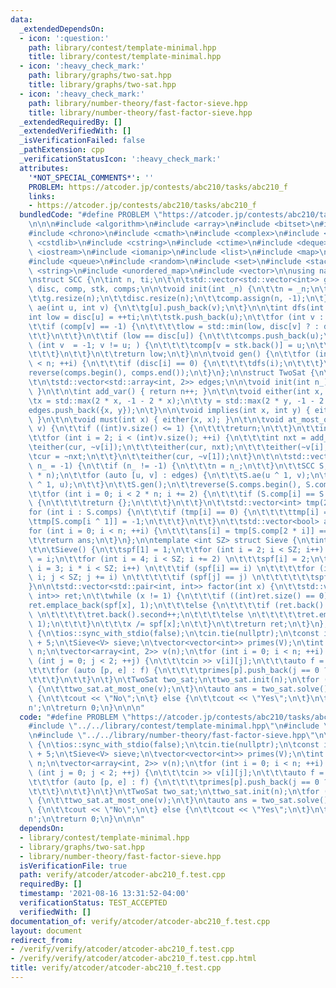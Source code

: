 ```yaml
---
data:
  _extendedDependsOn:
  - icon: ':question:'
    path: library/contest/template-minimal.hpp
    title: library/contest/template-minimal.hpp
  - icon: ':heavy_check_mark:'
    path: library/graphs/two-sat.hpp
    title: library/graphs/two-sat.hpp
  - icon: ':heavy_check_mark:'
    path: library/number-theory/fast-factor-sieve.hpp
    title: library/number-theory/fast-factor-sieve.hpp
  _extendedRequiredBy: []
  _extendedVerifiedWith: []
  _isVerificationFailed: false
  _pathExtension: cpp
  _verificationStatusIcon: ':heavy_check_mark:'
  attributes:
    '*NOT_SPECIAL_COMMENTS*': ''
    PROBLEM: https://atcoder.jp/contests/abc210/tasks/abc210_f
    links:
    - https://atcoder.jp/contests/abc210/tasks/abc210_f
  bundledCode: "#define PROBLEM \"https://atcoder.jp/contests/abc210/tasks/abc210_f\"\
    \n\n\n#include <algorithm>\n#include <array>\n#include <bitset>\n#include <cassert>\n\
    #include <chrono>\n#include <cmath>\n#include <complex>\n#include <cstdio>\n#include\
    \ <cstdlib>\n#include <cstring>\n#include <ctime>\n#include <deque>\n#include\
    \ <iostream>\n#include <iomanip>\n#include <list>\n#include <map>\n#include <numeric>\n\
    #include <queue>\n#include <random>\n#include <set>\n#include <stack>\n#include\
    \ <string>\n#include <unordered_map>\n#include <vector>\n\nusing namespace std;\n\
    \nstruct SCC {\n\tint n, ti;\n\t\n\tstd::vector<std::vector<int>> g;\n\t\n\tstd::vector<int>\
    \ disc, comp, stk, comps;\n\n\tvoid init(int _n) {\n\t\tn = _n;\n\t\tti = 0;\n\
    \t\tg.resize(n);\n\t\tdisc.resize(n);\n\t\tcomp.assign(n, -1);\n\t}\n\n\tvoid\
    \ ae(int u, int v) {\n\t\tg[u].push_back(v);\n\t}\n\n\tint dfs(int u) {\n\t\t\
    int low = disc[u] = ++ti;\n\t\tstk.push_back(u);\n\t\tfor (int v : g[u]) {\n\t\
    \t\tif (comp[v] == -1) {\n\t\t\t\tlow = std::min(low, disc[v] ? : dfs(v));\n\t\
    \t\t}\n\t\t}\n\t\tif (low == disc[u]) {\n\t\t\tcomps.push_back(u);\n\t\t\tfor\
    \ (int v  = -1; v != u; ) {\n\t\t\t\tcomp[v = stk.back()] = u;\n\t\t\t\tstk.pop_back();\n\
    \t\t\t}\n\t\t}\n\t\treturn low;\n\t}\n\n\tvoid gen() {\n\t\tfor (int i = 0; i\
    \ < n; ++i) {\n\t\t\tif (disc[i] == 0) {\n\t\t\t\tdfs(i);\n\t\t\t}\n\t\t}\n\t\t\
    reverse(comps.begin(), comps.end());\n\t}\n};\n\nstruct TwoSat {\n\tint n = 0;\n\
    \t\n\tstd::vector<std::array<int, 2>> edges;\n\n\tvoid init(int n_) { n = n_;\
    \ }\n\t\n\tint add_var() { return n++; }\n\t\n\tvoid either(int x, int y) {\n\t\
    \tx = std::max(2 * x, -1 - 2 * x);\n\t\ty = std::max(2 * y, -1 - 2 * y);\n\t\t\
    edges.push_back({x, y});\n\t}\n\n\tvoid implies(int x, int y) { either(~x, y);\
    \ }\n\t\n\tvoid must(int x) { either(x, x); }\n\t\n\tvoid at_most_one(const std::vector<int>&\
    \ v) {\n\t\tif ((int)v.size() <= 1) {\n\t\t\treturn;\n\t\t}\n\t\tint cur = ~v[0];\n\
    \t\tfor (int i = 2; i < (int)v.size(); ++i) {\n\t\t\tint nxt = add_var();\n\t\t\
    \teither(cur, ~v[i]);\n\t\t\teither(cur, nxt);\n\t\t\teither(~v[i], nxt);\n\t\t\
    \tcur = ~nxt;\n\t\t}\n\t\teither(cur, ~v[1]);\n\t}\n\t\n\tstd::vector<bool> solve(int\
    \ n_ = -1) {\n\t\tif (n_ != -1) {\n\t\t\tn = n_;\n\t\t}\n\t\tSCC S;\n\t\tS.init(2\
    \ * n);\n\t\tfor (auto [u, v] : edges) {\n\t\t\tS.ae(u ^ 1, v);\n\t\t\tS.ae(v\
    \ ^ 1, u);\n\t\t}\n\t\tS.gen();\n\t\treverse(S.comps.begin(), S.comps.end());\n\
    \t\tfor (int i = 0; i < 2 * n; i += 2) {\n\t\t\tif (S.comp[i] == S.comp[i ^ 1])\
    \ {\n\t\t\t\treturn {};\n\t\t\t}\n\t\t}\n\t\tstd::vector<int> tmp(2 * n);\n\t\t\
    for (int i : S.comps) {\n\t\t\tif (tmp[i] == 0) {\n\t\t\t\ttmp[i] = 1;\n\t\t\t\
    \ttmp[S.comp[i ^ 1]] = -1;\n\t\t\t}\n\t\t}\n\t\tstd::vector<bool> ans(n);\n\t\t\
    for (int i = 0; i < n; ++i) {\n\t\t\tans[i] = tmp[S.comp[2 * i]] == 1;\n\t\t}\n\
    \t\treturn ans;\n\t}\n};\n\ntemplate <int SZ> struct Sieve {\n\tint spf[SZ];\n\
    \t\n\tSieve() {\n\t\tspf[1] = 1;\n\t\tfor (int i = 2; i < SZ; i++) \n\t\t\tspf[i]\
    \ = i;\n\t\tfor (int i = 4; i < SZ; i += 2) \n\t\t\tspf[i] = 2;\n\t\tfor (int\
    \ i = 3; i * i < SZ; i++) \n\t\t\tif (spf[i] == i) \n\t\t\t\tfor (int j = i *\
    \ i; j < SZ; j += i) \n\t\t\t\t\tif (spf[j] == j) \n\t\t\t\t\t\tspf[j] = i;\n\t\
    }\n\n\tstd::vector<std::pair<int, int>> factor(int x) {\n\t\tstd::vector<std::pair<int,\
    \ int>> ret;\n\t\twhile (x != 1) {\n\t\t\tif ((int)ret.size() == 0) \n\t\t\t\t\
    ret.emplace_back(spf[x], 1);\n\t\t\telse {\n\t\t\t\tif (ret.back().first == spf[x])\
    \ \n\t\t\t\t\tret.back().second++;\n\t\t\t\telse \n\t\t\t\t\tret.emplace_back(spf[x],\
    \ 1);\n\t\t\t}\n\t\t\tx /= spf[x];\n\t\t}\n\t\treturn ret;\n\t}\n};\n\nint main()\
    \ {\n\tios::sync_with_stdio(false);\n\tcin.tie(nullptr);\n\tconst int V = 2e6\
    \ + 5;\n\tSieve<V> sieve;\n\tvector<vector<int>> primes(V);\n\tint n;\n\tcin >>\
    \ n;\n\tvector<array<int, 2>> v(n);\n\tfor (int i = 0; i < n; ++i) {\n\t\tfor\
    \ (int j = 0; j < 2; ++j) {\n\t\t\tcin >> v[i][j];\n\t\t\tauto f = sieve.factor(v[i][j]);\n\
    \t\t\tfor (auto [p, e] : f) {\n\t\t\t\tprimes[p].push_back(j == 0 ? i : ~i);\n\
    \t\t\t}\n\t\t}\n\t}\n\tTwoSat two_sat;\n\ttwo_sat.init(n);\n\tfor (auto& v : primes)\
    \ {\n\t\ttwo_sat.at_most_one(v);\n\t}\n\tauto ans = two_sat.solve();\n\tif (ans.empty())\
    \ {\n\t\tcout << \"No\";\n\t} else {\n\t\tcout << \"Yes\";\n\t}\n\tcout << '\\\
    n';\n\treturn 0;\n}\n\n\n"
  code: "#define PROBLEM \"https://atcoder.jp/contests/abc210/tasks/abc210_f\"\n\n\
    #include \"../../library/contest/template-minimal.hpp\"\n#include \"../../library/graphs/two-sat.hpp\"\
    \n#include \"../../library/number-theory/fast-factor-sieve.hpp\"\n\nint main()\
    \ {\n\tios::sync_with_stdio(false);\n\tcin.tie(nullptr);\n\tconst int V = 2e6\
    \ + 5;\n\tSieve<V> sieve;\n\tvector<vector<int>> primes(V);\n\tint n;\n\tcin >>\
    \ n;\n\tvector<array<int, 2>> v(n);\n\tfor (int i = 0; i < n; ++i) {\n\t\tfor\
    \ (int j = 0; j < 2; ++j) {\n\t\t\tcin >> v[i][j];\n\t\t\tauto f = sieve.factor(v[i][j]);\n\
    \t\t\tfor (auto [p, e] : f) {\n\t\t\t\tprimes[p].push_back(j == 0 ? i : ~i);\n\
    \t\t\t}\n\t\t}\n\t}\n\tTwoSat two_sat;\n\ttwo_sat.init(n);\n\tfor (auto& v : primes)\
    \ {\n\t\ttwo_sat.at_most_one(v);\n\t}\n\tauto ans = two_sat.solve();\n\tif (ans.empty())\
    \ {\n\t\tcout << \"No\";\n\t} else {\n\t\tcout << \"Yes\";\n\t}\n\tcout << '\\\
    n';\n\treturn 0;\n}\n\n\n"
  dependsOn:
  - library/contest/template-minimal.hpp
  - library/graphs/two-sat.hpp
  - library/number-theory/fast-factor-sieve.hpp
  isVerificationFile: true
  path: verify/atcoder/atcoder-abc210_f.test.cpp
  requiredBy: []
  timestamp: '2021-08-16 13:31:52-04:00'
  verificationStatus: TEST_ACCEPTED
  verifiedWith: []
documentation_of: verify/atcoder/atcoder-abc210_f.test.cpp
layout: document
redirect_from:
- /verify/verify/atcoder/atcoder-abc210_f.test.cpp
- /verify/verify/atcoder/atcoder-abc210_f.test.cpp.html
title: verify/atcoder/atcoder-abc210_f.test.cpp
---
```

